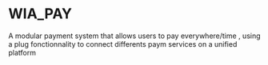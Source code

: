 # WIA_PAY
A modular payment system that allows users to pay everywhere/time , using a plug fonctionnality to connect differents paym services on a unified platform
